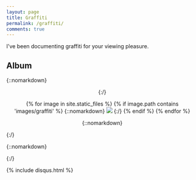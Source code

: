 ```yaml
---
layout: page
title: Graffiti
permalink: /graffiti/
comments: true
---
```


I've been documenting graffiti for your viewing pleasure.

## Album

{::nomarkdown}
<div class='container' style='text-align: center;'>
{:/}

{% for image in site.static_files %}
    {% if image.path contains 'images/graffiti' %}
{::nomarkdown}
<img class='lightbox' src="{{ site.baseurl }}{{ image.path }}" onclick="lightbox(this)">
{:/}
    {% endif %}
{% endfor %}

{::nomarkdown}
</div>
{:/}

{::nomarkdown}
<script src="/js/lightbox.js"></script>
<script>
var images = document.getElementsByClassName('lightbox');
for (let image in images) {
    if (images[image]) {
        var metadata = [];
        image = images[image];
        metadata.src = image.src;
        metadata.strings = metadata.src.split('/');
        metadata.folder = metadata.strings[4];
        metadata.filename = metadata.strings.pop() || metadata.strings.pop();
        metadata.parts = metadata.filename.split('.');
        metadata.name = metadata.parts[0];
        metadata.ext = metadata.parts[1];
        metadata.thumb = metadata.name + "_tn." + metadata.ext;
        image.src = "/images/thumbnails/" + metadata.folder + "/" + metadata.thumb;
        window.addEventListener("load", function(){
            image.src = metadata.src;
        });
        /* console.log(image.src); */
    };
};
</script>
{:/}

{% include disqus.html %}